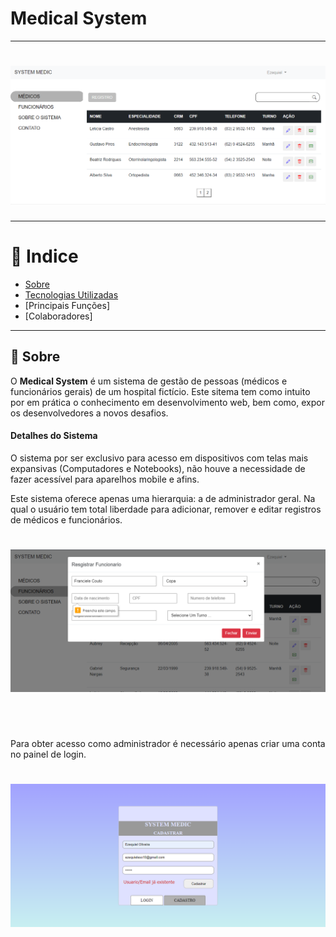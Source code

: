 # Medical System

---
<h1 align="center">
  <img src="assets/images/home.png">
</h1>

---

# 🔎 Indice

- [Sobre](#-sobre)
- [Tecnologias Utilizadas](#-tecnologias-utilizadas)
- [Principais Funções]
- [Colaboradores]

---

## 🧾 Sobre

O **Medical System** é um sistema de gestão de pessoas (médicos e funcionários gerais) de um hospital fictício. Este sitema tem como intuito por em prática o conhecimento em desenvolvimento web, bem como, expor os desenvolvedores a novos desafios.

#### Detalhes do Sistema

O sistema por ser exclusivo para acesso em dispositivos com telas mais expansivas (Computadores e Notebooks), não houve a necessidade de fazer acessível para aparelhos mobile e afins.

Este sistema oferece apenas uma hierarquia: a de administrador geral. Na qual o usuário tem total liberdade para adicionar, remover e editar registros de médicos e funcionários.

<h1 align="center">
  <img src="assets/images/add.png">
</h1> <br><br>

Para obter acesso como administrador é necessário apenas criar uma conta no painel de login.
<h1 align="center">
  <img src="assets/images/sign.png">
</h1> <br><br>